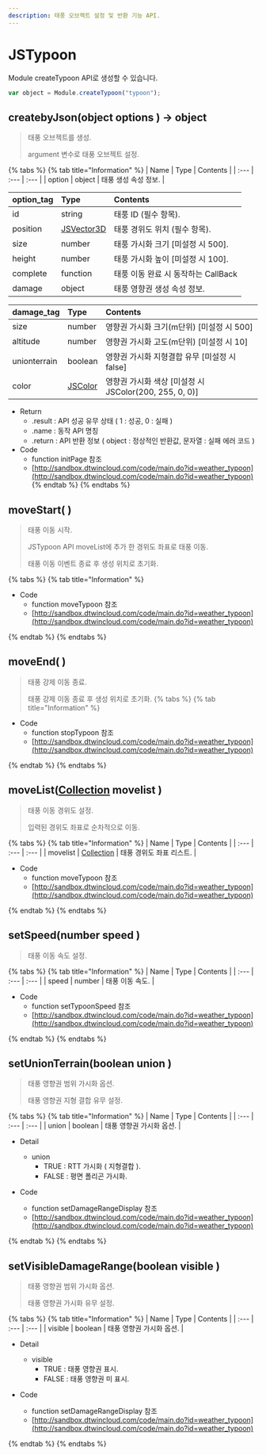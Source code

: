 ```yaml
---
description: 태풍 오브젝트 설정 및 반환 기능 API.
---
```


# JSTypoon

Module createTypoon API로 생성할 수 있습니다.

```javascript
var object = Module.createTypoon("typoon");
```

## createbyJson\(object options \) → object

> 태풍 오브젝트를 생성.
>
> argument 변수로 태풍 오브젝트 설정.

{% tabs %}
{% tab title="Information" %}
| Name | Type | Contents |
| :--- | :--- | :--- |
| option | object | 태풍 생성 속성 정보. |

| option\_tag | Type | Contents |
| :--- | :--- | :--- |
| id | string | 태풍 ID \(필수 항목\). |
| position | [JSVector3D](../core/jsvector3d.md) | 태풍 경위도 위치 \(필수 항목\). |
| size | number | 태풍 가시화 크기 \[미설정 시 500\]. |
| height | number | 태풍 가시화 높이 \[미설정 시 100\]. |
| complete | function | 태풍 이동 완료 시 동작하는 CallBack |
| damage | object | 태풍 영향권 생성 속성 정보. |

| damage\_tag | Type | Contents |
| :--- | :--- | :--- |
| size | number | 영향권 가시화 크기(m단위) \[미설정 시 500\] |
| altitude | number | 영향권 가시화 고도(m단위) \[미설정 시 10\] |
| unionterrain | boolean | 영향권 가시화 지형결합 유무 \[미설정 시 false\] |
| color | [JSColor](../core/jscolor.md) | 영향권 가시화 색상 \[미설정 시 JSColor\(200, 255, 0, 0\)\]|

* Return
  * .result : API 성공 유무 상태 \( 1 : 성공,  0 : 실패 \)
  * .name : 동작 API 명칭
  * .return : API 반환 정보 \( object : 정상적인 반환값, 문자열 : 실패 에러 코드 \)
* Code
  * function initPage 참조
  * [http://sandbox.dtwincloud.com/code/main.do?id=weather_typoon](http://sandbox.dtwincloud.com/code/main.do?id=weather_typoon)
{% endtab %}
{% endtabs %}

## moveStart\( \)

> 태풍 이동 시작.
>
> JSTypoon API moveList에 추가 한 경위도 좌표로 태풍 이동.
>
> 태풍 이동 이벤트 종료 후 생성 위치로 초기화.

{% tabs %}
{% tab title="Information" %}

* Code
  * function moveTypoon 참조
  * [http://sandbox.dtwincloud.com/code/main.do?id=weather_typoon](http://sandbox.dtwincloud.com/code/main.do?id=weather_typoon)

{% endtab %}
{% endtabs %}

## moveEnd\( \)

> 태풍 강제 이동 종료.
>
> 태풍 강제 이동 종료 후 생성 위치로 초기화.
{% tabs %}
{% tab title="Information" %}

* Code
  * function stopTypoon 참조
  * [http://sandbox.dtwincloud.com/code/main.do?id=weather_typoon](http://sandbox.dtwincloud.com/code/main.do?id=weather_typoon)

{% endtab %}
{% endtabs %}

## moveList\([Collection](../core/collection.md) movelist \)

> 태풍 이동 경위도 설정.
>
> 입력된 경위도 좌표로 순차적으로 이동.

{% tabs %}
{% tab title="Information" %}
| Name | Type | Contents |
| :--- | :--- | :--- |
| movelist | [Collection](../core/collection.md) | 태풍 경위도 좌표 리스트. |

* Code
  * function moveTypoon 참조
  * [http://sandbox.dtwincloud.com/code/main.do?id=weather_typoon](http://sandbox.dtwincloud.com/code/main.do?id=weather_typoon)

{% endtab %}
{% endtabs %}

## setSpeed\(number speed \)

> 태풍 이동 속도 설정.

{% tabs %}
{% tab title="Information" %}
| Name | Type | Contents |
| :--- | :--- | :--- |
| speed | number | 태풍 이동 속도. |

* Code
  * function setTypoonSpeed 참조
  * [http://sandbox.dtwincloud.com/code/main.do?id=weather_typoon](http://sandbox.dtwincloud.com/code/main.do?id=weather_typoon)

{% endtab %}
{% endtabs %}

## setUnionTerrain\(boolean union \)

> 태풍 영향권 범위 가시화 옵션.
>
> 태풍 영향권 지형 결합 유무 설정.

{% tabs %}
{% tab title="Information" %}
| Name | Type | Contents |
| :--- | :--- | :--- |
| union | boolean | 태풍 영향권 가시화 옵션. |

* Detail
  * union
    * TRUE : RTT 가시화 \( 지형결합 \).
    * FALSE : 평면 폴리곤 가시화.

* Code
  * function setDamageRangeDisplay 참조
  * [http://sandbox.dtwincloud.com/code/main.do?id=weather_typoon](http://sandbox.dtwincloud.com/code/main.do?id=weather_typoon)

{% endtab %}
{% endtabs %}

## setVisibleDamageRange\(boolean visible \)

> 태풍 영향권 범위 가시화 옵션.
>
> 태풍 영향권 가시화 유무 설정.

{% tabs %}
{% tab title="Information" %}
| Name | Type | Contents |
| :--- | :--- | :--- |
| visible | boolean | 태풍 영향권 가시화 옵션. |

* Detail
  * visible
    * TRUE : 태풍 영향권 표시.
    * FALSE : 태풍 영향권 미 표시.

* Code
  * function setDamageRangeDisplay 참조
  * [http://sandbox.dtwincloud.com/code/main.do?id=weather_typoon](http://sandbox.dtwincloud.com/code/main.do?id=weather_typoon)

{% endtab %}
{% endtabs %}